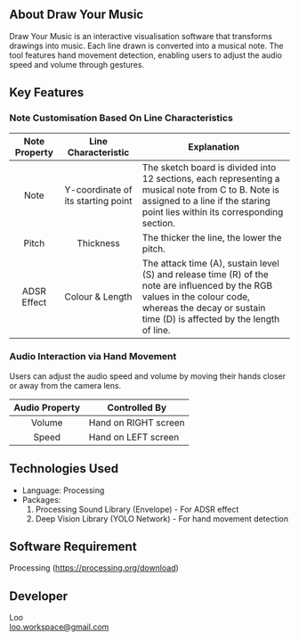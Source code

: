 ## About Draw Your Music

Draw Your Music is an interactive visualisation software that transforms drawings into music. Each line drawn is converted into a musical note. The tool features hand movement detection, enabling users to adjust the audio speed and volume through gestures.

## Key Features

### Note Customisation Based On Line Characteristics

| Note Property | Line Characteristic | Explanation |
| :---: | :---: | --- |
| Note | Y-coordinate of its starting point | The sketch board is divided into 12 sections, each representing a musical note from C to B. Note is assigned to a line if the staring point lies within its corresponding section. |
| Pitch | Thickness | The thicker the line, the lower the pitch. |
| ADSR Effect | Colour & Length | The attack time (A), sustain level (S) and release time (R) of the note are influenced by the RGB values in the colour code, whereas the decay or sustain time (D) is affected by the length of line. |

### Audio Interaction via Hand Movement
Users can adjust the audio speed and volume by moving their hands closer or away from the camera lens.

| Audio Property | Controlled By |
| :---: | --- |
| Volume |  Hand on RIGHT screen |
| Speed | Hand on LEFT screen |

## Technologies Used
- Language: Processing
- Packages: 
    1. Processing Sound Library (Envelope) - For ADSR effect
    2. Deep Vision Library (YOLO Network) - For hand movement detection

## Software Requirement
Processing (https://processing.org/download)

## Developer
Loo<br>
loo.workspace@gmail.com
